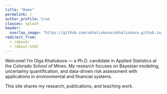 ```yaml
---
title: "Home"
permalink: /
author_profile: true
classes: splash
header:
  overlay_image: "https://github.com/okhaliukova/okhaliukova.github.io/images/IMG_6700.png"
redirect_from: 
  - /about/
  - /about.html
---
```


Welcome! I’m Olga Khaliukova — a Ph.D. candidate in Applied Statistics at the Colorado School of Mines.
My research focuses on Bayesian modeling, uncertainty quantification, and data-driven risk assessment
with applications in environmental and financial systems.

This site shares my research, publications, and teaching work.
